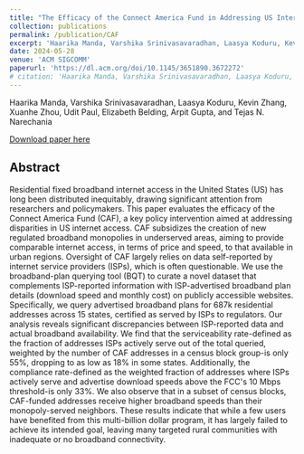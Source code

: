 ```yaml
---
title: "The Efficacy of the Connect America Fund in Addressing US Internet Access Inequities"
collection: publications
permalink: /publication/CAF
excerpt: 'Haarika Manda, Varshika Srinivasavaradhan, Laasya Koduru, Kevin Zhang, Xuanhe Zhou, Udit Paul, Elizabeth Belding, Arpit Gupta, and Tejas N. Narechania'
date: 2024-05-28
venue: 'ACM SIGCOMM'
paperurl: 'https://dl.acm.org/doi/10.1145/3651890.3672272'
# citation: 'Haarika Manda, Varshika Srinivasavaradhan, Laasya Koduru, Kevin Zhang, Xuanhe Zhou, Udit Paul, Elizabeth Belding, Arpit Gupta, and Tejas N. Narechania. 2024. The Efficacy of the Connect America Fund in Addressing US Internet Access Inequities. Proc. ACM SIGCOMM.'
---
```

Haarika Manda, Varshika Srinivasavaradhan, Laasya Koduru, Kevin Zhang, Xuanhe Zhou, Udit Paul, Elizabeth Belding, Arpit Gupta, and Tejas N. Narechania

[Download paper here](https://dl.acm.org/doi/10.1145/3651890.3672272)

Abstract
------
Residential fixed broadband internet access in the United States (US) has long been distributed inequitably, drawing significant attention from researchers and policymakers. This paper evaluates the efficacy of the Connect America Fund (CAF), a key policy intervention aimed at addressing disparities in US internet access. CAF subsidizes the creation of new regulated broadband monopolies in underserved areas, aiming to provide comparable internet access, in terms of price and speed, to that available in urban regions. Oversight of CAF largely relies on data self-reported by internet service providers (ISPs), which is often questionable. We use the broadband-plan querying tool (BQT) to curate a novel dataset that complements ISP-reported information with ISP-advertised broadband plan details (download speed and monthly cost) on publicly accessible websites. Specifically, we query advertised broadband plans for 687k residential addresses across 15 states, certified as served by ISPs to regulators. Our analysis reveals significant discrepancies between ISP-reported data and actual broadband availability. We find that the serviceability rate-defined as the fraction of addresses ISPs actively serve out of the total queried, weighted by the number of CAF addresses in a census block group-is only 55%, dropping to as low as 18% in some states. Additionally, the compliance rate-defined as the weighted fraction of addresses where ISPs actively serve and advertise download speeds above the FCC's 10 Mbps threshold-is only 33%. We also observe that in a subset of census blocks, CAF-funded addresses receive higher broadband speeds than their monopoly-served neighbors. These results indicate that while a few users have benefited from this multi-billion dollar program, it has largely failed to achieve its intended goal, leaving many targeted rural communities with inadequate or no broadband connectivity.
